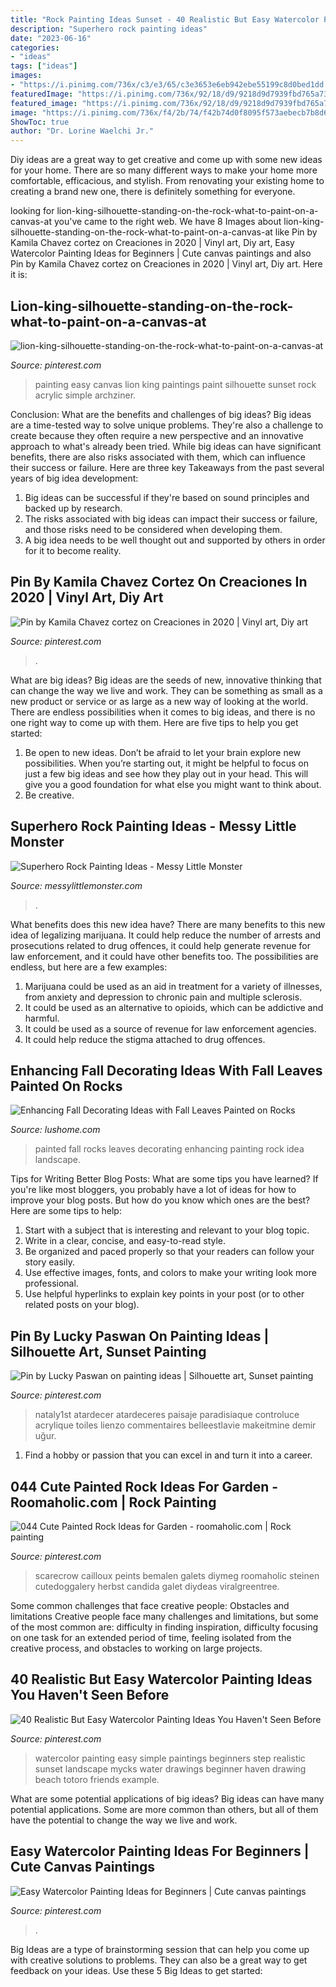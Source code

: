 ```yaml
---
title: "Rock Painting Ideas Sunset - 40 Realistic But Easy Watercolor Painting Ideas You Haven&#039;t Seen Before"
description: "Superhero rock painting ideas"
date: "2023-06-16"
categories:
- "ideas"
tags: ["ideas"]
images:
- "https://i.pinimg.com/736x/c3/e3/65/c3e3653e6eb942ebe55199c8d0bed1dd.jpg"
featuredImage: "https://i.pinimg.com/736x/92/18/d9/9218d9d7939fbd765a73aed3b10c70f1.jpg"
featured_image: "https://i.pinimg.com/736x/92/18/d9/9218d9d7939fbd765a73aed3b10c70f1.jpg"
image: "https://i.pinimg.com/736x/f4/2b/74/f42b74d0f8095f573aebecb7b8d637b2.jpg"
ShowToc: true
author: "Dr. Lorine Waelchi Jr."
---
```



Diy ideas are a great way to get creative and come up with some new ideas for your home. There are so many different ways to make your home more comfortable, efficacious, and stylish. From renovating your existing home to creating a brand new one, there is definitely something for everyone.

	

		
looking for lion-king-silhouette-standing-on-the-rock-what-to-paint-on-a-canvas-at you've came to the right web. We have 8 Images about lion-king-silhouette-standing-on-the-rock-what-to-paint-on-a-canvas-at like Pin by Kamila Chavez cortez on Creaciones in 2020 | Vinyl art, Diy art, Easy Watercolor Painting Ideas for Beginners | Cute canvas paintings and also Pin by Kamila Chavez cortez on Creaciones in 2020 | Vinyl art, Diy art. Here it is:
		
    
## Lion-king-silhouette-standing-on-the-rock-what-to-paint-on-a-canvas-at

<img loading=lazy src="https://i.pinimg.com/736x/c3/e3/65/c3e3653e6eb942ebe55199c8d0bed1dd.jpg" onerror="this.onerror=null;this.src='https://tse4.mm.bing.net/th?id=OIP.JRkN8rZuz_aEg9mv3ihh4QHaJ7&amp;pid=15.1';" alt="lion-king-silhouette-standing-on-the-rock-what-to-paint-on-a-canvas-at">

_Source: pinterest.com_

>painting easy canvas lion king paintings paint silhouette sunset rock acrylic simple archziner. 

	

Conclusion: What are the benefits and challenges of big ideas?
Big ideas are a time-tested way to solve unique problems. They're also a challenge to create because they often require a new perspective and an innovative approach to what's already been tried. While big ideas can have significant benefits, there are also risks associated with them, which can influence their success or failure. Here are three key Takeaways from the past several years of big idea development: 
1. Big ideas can be successful if they're based on sound principles and backed up by research.
2. The risks associated with big ideas can impact their success or failure, and those risks need to be considered when developing them.
3. A big idea needs to be well thought out and supported by others in order for it to become reality.

    
## Pin By Kamila Chavez Cortez On Creaciones In 2020 | Vinyl Art, Diy Art

<img loading=lazy src="https://i.pinimg.com/736x/e7/f2/fd/e7f2fd750ecfa931e0790e64f88c02b1.jpg" onerror="this.onerror=null;this.src='https://tse1.mm.bing.net/th?id=OIP.xJsPrXpkg5QRm_UC5FFqzwHaJ3&amp;pid=15.1';" alt="Pin by Kamila Chavez cortez on Creaciones in 2020 | Vinyl art, Diy art">

_Source: pinterest.com_

>. 

	

What are big ideas?
Big ideas are the seeds of new, innovative thinking that can change the way we live and work. They can be something as small as a new product or service or as large as a new way of looking at the world. There are endless possibilities when it comes to big ideas, and there is no one right way to come up with them. Here are five tips to help you get started: 
1. Be open to new ideas. Don’t be afraid to let your brain explore new possibilities. When you’re starting out, it might be helpful to focus on just a few big ideas and see how they play out in your head. This will give you a good foundation for what else you might want to think about. 
2. Be creative.

    
## Superhero Rock Painting Ideas - Messy Little Monster

<img loading=lazy src="https://1.bp.blogspot.com/-9EjTkz1rGik/X5ba1lkJxVI/AAAAAAAAXXk/_nRAnCeSMnEF3w5XiWr8_stOGn7a56txwCLcBGAsYHQ/w1200-h630-p-k-no-nu/Superhero_rock_painting_1.png" onerror="this.onerror=null;this.src='https://tse2.mm.bing.net/th?id=OIP.3HMtp9Lu8iZkEfoe6Yp2AwHaF-&amp;pid=15.1';" alt="Superhero Rock Painting Ideas - Messy Little Monster">

_Source: messylittlemonster.com_

>. 

	

What benefits does this new idea have?
There are many benefits to this new idea of legalizing marijuana. It could help reduce the number of arrests and prosecutions related to drug offences, it could help generate revenue for law enforcement, and it could have other benefits too. The possibilities are endless, but here are a few examples: 
1. Marijuana could be used as an aid in treatment for a variety of illnesses, from anxiety and depression to chronic pain and multiple sclerosis. 
2. It could be used as an alternative to opioids, which can be addictive and harmful. 
3. It could be used as a source of revenue for law enforcement agencies. 
4. It could help reduce the stigma attached to drug offences.

    
## Enhancing Fall Decorating Ideas With Fall Leaves Painted On Rocks

<img loading=lazy src="https://www.lushome.com/wp-content/uploads/2012/11/painted-rocks-rockpainting-ideas-fall-leaves-9.jpg" onerror="this.onerror=null;this.src='https://tse4.mm.bing.net/th?id=OIP.qxOhsGmZotkczMqlGzEhAQHaHa&amp;pid=15.1';" alt="Enhancing Fall Decorating Ideas with Fall Leaves Painted on Rocks">

_Source: lushome.com_

>painted fall rocks leaves decorating enhancing painting rock idea landscape. 

	

Tips for Writing Better Blog Posts: What are some tips you have learned?
If you're like most bloggers, you probably have a lot of ideas for how to improve your blog posts. But how do you know which ones are the best? Here are some tips to help:
1. Start with a subject that is interesting and relevant to your blog topic.
2. Write in a clear, concise, and easy-to-read style.
3. Be organized and paced properly so that your readers can follow your story easily.
4. Use effective images, fonts, and colors to make your writing look more professional.
5. Use helpful hyperlinks to explain key points in your post (or to other related posts on your blog).

    
## Pin By Lucky Paswan On Painting Ideas | Silhouette Art, Sunset Painting

<img loading=lazy src="https://i.pinimg.com/736x/f4/2b/74/f42b74d0f8095f573aebecb7b8d637b2.jpg" onerror="this.onerror=null;this.src='https://tse3.mm.bing.net/th?id=OIP.mLSMCdXJ016nVoQF7V40AAHaL2&amp;pid=15.1';" alt="Pin by Lucky Paswan on painting ideas | Silhouette art, Sunset painting">

_Source: pinterest.com_

>nataly1st atardecer atardeceres paisaje paradisiaque controluce acrylique toiles lienzo commentaires belleestlavie makeitmine demir uğur. 

	

1. Find a hobby or passion that you can excel in and turn it into a career.

    
## 044 Cute Painted Rock Ideas For Garden - Roomaholic.com | Rock Painting

<img loading=lazy src="https://i.pinimg.com/736x/0f/24/f9/0f24f95e2178aba5ccd1194f331ad326.jpg" onerror="this.onerror=null;this.src='https://tse4.mm.bing.net/th?id=OIP.1ct7mN2wkUsTbRN6SqHrOQHaNd&amp;pid=15.1';" alt="044 Cute Painted Rock Ideas for Garden - roomaholic.com | Rock painting">

_Source: pinterest.com_

>scarecrow cailloux peints bemalen galets diymeg roomaholic steinen cutedoggalery herbst candida galet diydeas viralgreentree. 

	

Some common challenges that face creative people: Obstacles and limitations
Creative people face many challenges and limitations, but some of the most common are: difficulty in finding inspiration, difficulty focusing on one task for an extended period of time, feeling isolated from the creative process, and obstacles to working on large projects.

    
## 40 Realistic But Easy Watercolor Painting Ideas You Haven&#039;t Seen Before

<img loading=lazy src="https://i.pinimg.com/736x/d6/2d/88/d62d88fc1b6486cd49d11cc38ba2f3b2.jpg" onerror="this.onerror=null;this.src='https://tse2.mm.bing.net/th?id=OIP.JmBcqHgvhPaAyiizfhsYewHaJ3&amp;pid=15.1';" alt="40 Realistic But Easy Watercolor Painting Ideas You Haven&#039;t Seen Before">

_Source: pinterest.com_

>watercolor painting easy simple paintings beginners step realistic sunset landscape mycks water drawings beginner haven drawing beach totoro friends example. 

	

What are some potential applications of big ideas?
Big ideas can have many potential applications. Some are more common than others, but all of them have the potential to change the way we live and work.

    
## Easy Watercolor Painting Ideas For Beginners | Cute Canvas Paintings

<img loading=lazy src="https://i.pinimg.com/736x/92/18/d9/9218d9d7939fbd765a73aed3b10c70f1.jpg" onerror="this.onerror=null;this.src='https://tse4.mm.bing.net/th?id=OIP.IhE6ZygDg1FCx26QW5WwNAHaKi&amp;pid=15.1';" alt="Easy Watercolor Painting Ideas for Beginners | Cute canvas paintings">

_Source: pinterest.com_

>. 

	

Big Ideas are a type of brainstorming session that can help you come up with creative solutions to problems. They can also be a great way to get feedback on your ideas. Use these 5 Big Ideas to get started: 

